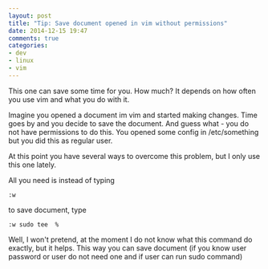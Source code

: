 ```yaml
---
layout: post
title: "Tip: Save document opened in vim without permissions"
date: 2014-12-15 19:47
comments: true
categories: 
- dev
- linux
- vim
---
```

This one can save some time for you. How much? It depends on how often you use vim and what you do with it.

Imagine you opened a document im vim and started making changes. Time goes by and you decide to save the document.
And guess what - you do not have permissions to do this. You opened some config in /etc/something but you did this as regular user.

At this point you have several ways to overcome this problem, but I only use this one lately.

All you need is instead of typing

```
:w
```

to save document, type

```
:w sudo tee  %
```

Well, I won't pretend, at the moment I do not know what this command do exactly, but it helps.
This way you can save document (if you know user password or user do not need one and if user can run sudo command)